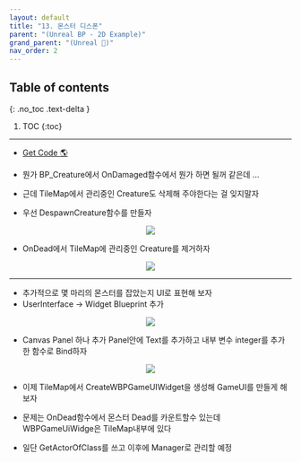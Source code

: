 ```yaml
---
layout: default
title: "13. 몬스터 디스폰"
parent: "(Unreal BP - 2D Example)"
grand_parent: "(Unreal 🚀)"
nav_order: 2
---
```


## Table of contents
{: .no_toc .text-delta }

1. TOC
{:toc}

---

* [Get Code 🌎](https://github.com/Arthur880708/Unreal_Blueprint_1/tree/21)

* 뭔가 BP_Creature에서 OnDamaged함수에서 뭔가 하면 될꺼 같은데 ...
* 근데 TileMap에서 관리중인 Creature도 삭제해 주야한다는 걸 잊지말자
* 우선 DespawnCreature함수를 만들자

<p align="center">
  <img src="https://taehyungs-programming-blog.github.io/blog/assets/images/unreal/bp-2/bp2-13-1.png"/>
</p>

* OnDead에서 TileMap에 관리중인 Creature를 제거하자

<p align="center">
  <img src="https://taehyungs-programming-blog.github.io/blog/assets/images/unreal/bp-2/bp2-13-4.png"/>
</p>

---

* 추가적으로 몇 마리의 몬스터를 잡았는지 UI로 표현해 보자
* UserInterface -> Widget Blueprint 추가

<p align="center">
  <img src="https://taehyungs-programming-blog.github.io/blog/assets/images/unreal/bp-2/bp2-13-2.png"/>
</p>

* Canvas Panel 하나 추가 Panel안에 Text를 추가하고 내부 변수 integer를 추가한 함수로 Bind하자

<p align="center">
  <img src="https://taehyungs-programming-blog.github.io/blog/assets/images/unreal/bp-2/bp2-13-3.png"/>
</p>

* 이제 TileMap에서 CreateWBPGameUIWidget을 생성해 GameUI를 만들게 해보자

* 문제는 OnDead함수에서 몬스터 Dead를 카운트할수 있는데 WBPGameUiWidge은 TileMap내부에 있다
* 일단 GetActorOfClass를 쓰고 이후에 Manager로 관리할 예정
